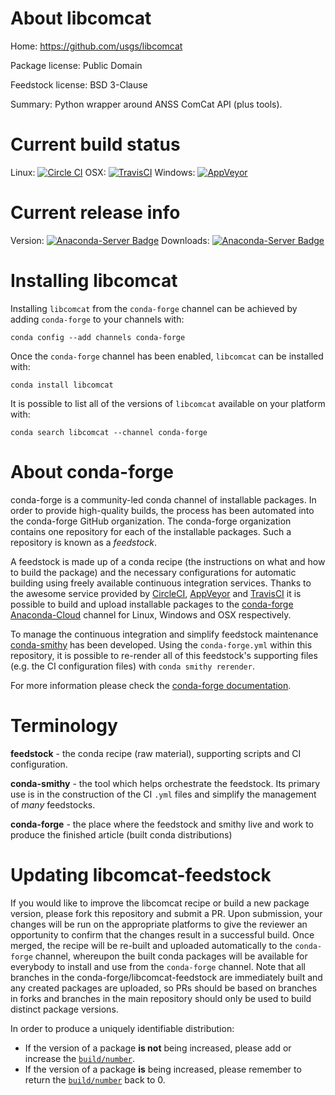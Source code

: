 About libcomcat
===============

Home: https://github.com/usgs/libcomcat

Package license: Public Domain

Feedstock license: BSD 3-Clause

Summary: Python wrapper around ANSS ComCat API (plus tools).



Current build status
====================

Linux: [![Circle CI](https://circleci.com/gh/conda-forge/libcomcat-feedstock.svg?style=shield)](https://circleci.com/gh/conda-forge/libcomcat-feedstock)
OSX: [![TravisCI](https://travis-ci.org/conda-forge/libcomcat-feedstock.svg?branch=master)](https://travis-ci.org/conda-forge/libcomcat-feedstock)
Windows: [![AppVeyor](https://ci.appveyor.com/api/projects/status/github/conda-forge/libcomcat-feedstock?svg=True)](https://ci.appveyor.com/project/conda-forge/libcomcat-feedstock/branch/master)

Current release info
====================
Version: [![Anaconda-Server Badge](https://anaconda.org/conda-forge/libcomcat/badges/version.svg)](https://anaconda.org/conda-forge/libcomcat)
Downloads: [![Anaconda-Server Badge](https://anaconda.org/conda-forge/libcomcat/badges/downloads.svg)](https://anaconda.org/conda-forge/libcomcat)

Installing libcomcat
====================

Installing `libcomcat` from the `conda-forge` channel can be achieved by adding `conda-forge` to your channels with:

```
conda config --add channels conda-forge
```

Once the `conda-forge` channel has been enabled, `libcomcat` can be installed with:

```
conda install libcomcat
```

It is possible to list all of the versions of `libcomcat` available on your platform with:

```
conda search libcomcat --channel conda-forge
```


About conda-forge
=================

conda-forge is a community-led conda channel of installable packages.
In order to provide high-quality builds, the process has been automated into the
conda-forge GitHub organization. The conda-forge organization contains one repository
for each of the installable packages. Such a repository is known as a *feedstock*.

A feedstock is made up of a conda recipe (the instructions on what and how to build
the package) and the necessary configurations for automatic building using freely
available continuous integration services. Thanks to the awesome service provided by
[CircleCI](https://circleci.com/), [AppVeyor](http://www.appveyor.com/)
and [TravisCI](https://travis-ci.org/) it is possible to build and upload installable
packages to the [conda-forge](https://anaconda.org/conda-forge)
[Anaconda-Cloud](http://docs.anaconda.org/) channel for Linux, Windows and OSX respectively.

To manage the continuous integration and simplify feedstock maintenance
[conda-smithy](http://github.com/conda-forge/conda-smithy) has been developed.
Using the ``conda-forge.yml`` within this repository, it is possible to re-render all of
this feedstock's supporting files (e.g. the CI configuration files) with ``conda smithy rerender``.

For more information please check the [conda-forge documentation](https://conda-forge.org/docs/).

Terminology
===========

**feedstock** - the conda recipe (raw material), supporting scripts and CI configuration.

**conda-smithy** - the tool which helps orchestrate the feedstock.
                   Its primary use is in the construction of the CI ``.yml`` files
                   and simplify the management of *many* feedstocks.

**conda-forge** - the place where the feedstock and smithy live and work to
                  produce the finished article (built conda distributions)


Updating libcomcat-feedstock
============================

If you would like to improve the libcomcat recipe or build a new
package version, please fork this repository and submit a PR. Upon submission,
your changes will be run on the appropriate platforms to give the reviewer an
opportunity to confirm that the changes result in a successful build. Once
merged, the recipe will be re-built and uploaded automatically to the
`conda-forge` channel, whereupon the built conda packages will be available for
everybody to install and use from the `conda-forge` channel.
Note that all branches in the conda-forge/libcomcat-feedstock are
immediately built and any created packages are uploaded, so PRs should be based
on branches in forks and branches in the main repository should only be used to
build distinct package versions.

In order to produce a uniquely identifiable distribution:
 * If the version of a package **is not** being increased, please add or increase
   the [``build/number``](http://conda.pydata.org/docs/building/meta-yaml.html#build-number-and-string).
 * If the version of a package **is** being increased, please remember to return
   the [``build/number``](http://conda.pydata.org/docs/building/meta-yaml.html#build-number-and-string)
   back to 0.
